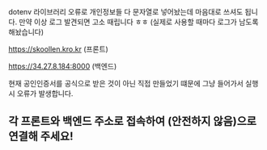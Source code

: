 dotenv 라이브러리 오류로 개인정보들 다 문자열로 넣어놨는데 마음대로 쓰셔도 됩니다. 만약 이상 로그 발견되면 고소 때립니다 ㅎㅎ
(실제로 사용할 때마다 로그가 남도록 해놨습니다)

https://skoollen.kro.kr (프론트)

https://34.27.8.184:8000 (백엔드)

현재 공인인증서를 공식으로 받은 것이 아닌 직접 만들었기 떄문에 그냥 들어가서 실행시 오류가 발생합니다.
## 각 프론트와 백엔드 주소로 접속하여 (안전하지 않음)으로 연결해 주세요!
